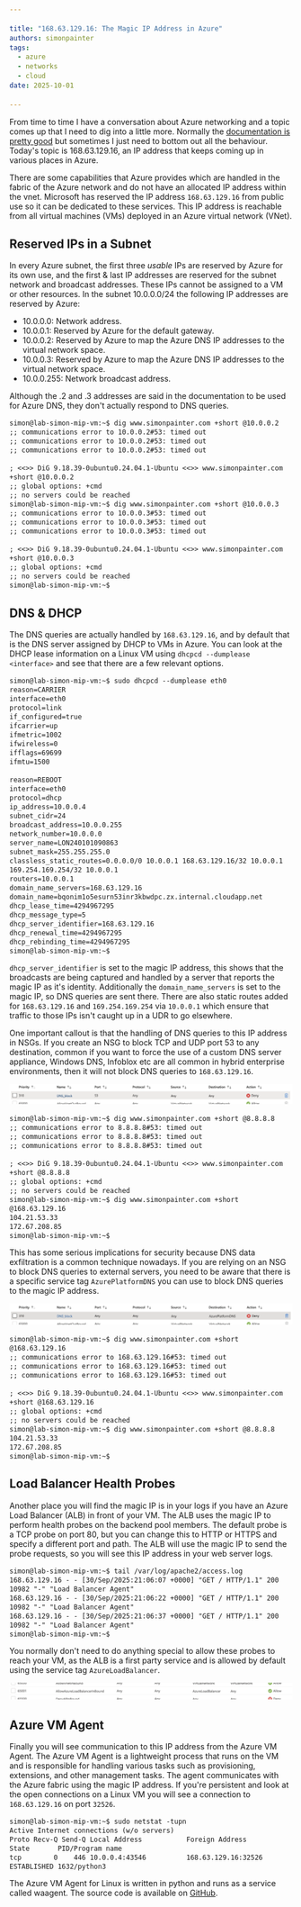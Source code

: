 ```yaml
---

title: "168.63.129.16: The Magic IP Address in Azure"
authors: simonpainter
tags:
  - azure
  - networks
  - cloud
date: 2025-10-01

---
```


From time to time I have a conversation about Azure networking and a topic comes up that I need to dig into a little more. Normally the [documentation is pretty good](https://learn.microsoft.com/en-us/azure/virtual-network/what-is-ip-address-168-63-129-16) but sometimes I just need to bottom out all the behaviour. Today's topic is 168.63.129.16, an IP address that keeps coming up in various places in Azure.
<!-- truncate -->
There are some capabilities that Azure provides which are handled in the fabric of the Azure network and do not have an allocated IP address within the vnet. Microsoft has reserved the IP address `168.63.129.16` from public use so it can be dedicated to these services. This IP address is reachable from all virtual machines (VMs) deployed in an Azure virtual network (VNet).

## Reserved IPs in a Subnet

In every Azure subnet, the first three *usable* IPs are reserved by Azure for its own use, and the first & last IP addresses are reserved for the subnet network and broadcast addresses. These IPs cannot be assigned to a VM or other resources.
In the subnet 10.0.0.0/24 the following IP addresses are reserved by Azure:

- 10.0.0.0: Network address.
- 10.0.0.1: Reserved by Azure for the default gateway.
- 10.0.0.2: Reserved by Azure to map the Azure DNS IP addresses to the virtual network space.
- 10.0.0.3: Reserved by Azure to map the Azure DNS IP addresses to the virtual network space.
- 10.0.0.255: Network broadcast address.

Although the .2 and .3 addresses are said in the documentation to be used for Azure DNS, they don't actually respond to DNS queries.

```text
simon@lab-simon-mip-vm:~$ dig www.simonpainter.com +short @10.0.0.2
;; communications error to 10.0.0.2#53: timed out
;; communications error to 10.0.0.2#53: timed out
;; communications error to 10.0.0.2#53: timed out

; <<>> DiG 9.18.39-0ubuntu0.24.04.1-Ubuntu <<>> www.simonpainter.com +short @10.0.0.2
;; global options: +cmd
;; no servers could be reached
simon@lab-simon-mip-vm:~$ dig www.simonpainter.com +short @10.0.0.3
;; communications error to 10.0.0.3#53: timed out
;; communications error to 10.0.0.3#53: timed out
;; communications error to 10.0.0.3#53: timed out

; <<>> DiG 9.18.39-0ubuntu0.24.04.1-Ubuntu <<>> www.simonpainter.com +short @10.0.0.3
;; global options: +cmd
;; no servers could be reached
simon@lab-simon-mip-vm:~$ 
```

## DNS & DHCP

The DNS queries are actually handled by `168.63.129.16`, and by default that is the DNS server assigned by DHCP to VMs in Azure. You can look at the DHCP lease information on a Linux VM using `dhcpcd --dumplease <interface>` and see that there are a few relevant options.

```text
simon@lab-simon-mip-vm:~$ sudo dhcpcd --dumplease eth0
reason=CARRIER
interface=eth0
protocol=link
if_configured=true
ifcarrier=up
ifmetric=1002
ifwireless=0
ifflags=69699
ifmtu=1500

reason=REBOOT
interface=eth0
protocol=dhcp
ip_address=10.0.0.4
subnet_cidr=24
broadcast_address=10.0.0.255
network_number=10.0.0.0
server_name=LON240101090863
subnet_mask=255.255.255.0
classless_static_routes=0.0.0.0/0 10.0.0.1 168.63.129.16/32 10.0.0.1 169.254.169.254/32 10.0.0.1
routers=10.0.0.1
domain_name_servers=168.63.129.16
domain_name=bqonim1o5esurn53inr3kbwdpc.zx.internal.cloudapp.net
dhcp_lease_time=4294967295
dhcp_message_type=5
dhcp_server_identifier=168.63.129.16
dhcp_renewal_time=4294967295
dhcp_rebinding_time=4294967295
simon@lab-simon-mip-vm:~$ 
```

`dhcp_server_identifier` is set to the magic IP address, this shows that the broadcasts are being captured and handled by a server that reports the magic IP as it's identity. Additionally the `domain_name_servers` is set to the magic IP, so DNS queries are sent there. There are also static routes added for `168.63.129.16` and `169.254.169.254` via `10.0.0.1` which ensure that traffic to those IPs isn't caught up in a UDR to go elsewhere.

One important callout is that the handling of DNS queries to this IP address in NSGs. If you create an NSG to block TCP and UDP port 53 to any destination, common if you want to force the use of a custom DNS server appliance, Windows DNS, Infoblox etc are all common in hybrid enterprise environments, then it will not block DNS queries to `168.63.129.16`.

![DNS block](img/dns-block.png)

```text
simon@lab-simon-mip-vm:~$ dig www.simonpainter.com +short @8.8.8.8
;; communications error to 8.8.8.8#53: timed out
;; communications error to 8.8.8.8#53: timed out
;; communications error to 8.8.8.8#53: timed out

; <<>> DiG 9.18.39-0ubuntu0.24.04.1-Ubuntu <<>> www.simonpainter.com +short @8.8.8.8
;; global options: +cmd
;; no servers could be reached
simon@lab-simon-mip-vm:~$ dig www.simonpainter.com +short @168.63.129.16
104.21.53.33
172.67.208.85
simon@lab-simon-mip-vm:~$ 
```

This has some serious implications for security because DNS data exfiltration is a common technique nowadays. If you are relying on an NSG to block DNS queries to external servers, you need to be aware that there is a specific service tag `AzurePlatformDNS` you can use to block DNS queries to the magic IP address.

![DNS block with tag](img/dns-block-tag.png)

```
simon@lab-simon-mip-vm:~$ dig www.simonpainter.com +short @168.63.129.16
;; communications error to 168.63.129.16#53: timed out
;; communications error to 168.63.129.16#53: timed out
;; communications error to 168.63.129.16#53: timed out

; <<>> DiG 9.18.39-0ubuntu0.24.04.1-Ubuntu <<>> www.simonpainter.com +short @168.63.129.16
;; global options: +cmd
;; no servers could be reached
simon@lab-simon-mip-vm:~$ dig www.simonpainter.com +short @8.8.8.8
104.21.53.33
172.67.208.85
simon@lab-simon-mip-vm:~$ 
```

## Load Balancer Health Probes

Another place you will find the magic IP is in your logs if you have an Azure Load Balancer (ALB) in front of your VM. The ALB uses the magic IP to perform health probes on the backend pool members. The default probe is a TCP probe on port 80, but you can change this to HTTP or HTTPS and specify a different port and path. The ALB will use the magic IP to send the probe requests, so you will see this IP address in your web server logs.

```
simon@lab-simon-mip-vm:~$ tail /var/log/apache2/access.log 
168.63.129.16 - - [30/Sep/2025:21:06:07 +0000] "GET / HTTP/1.1" 200 10982 "-" "Load Balancer Agent"
168.63.129.16 - - [30/Sep/2025:21:06:22 +0000] "GET / HTTP/1.1" 200 10982 "-" "Load Balancer Agent"
168.63.129.16 - - [30/Sep/2025:21:06:37 +0000] "GET / HTTP/1.1" 200 10982 "-" "Load Balancer Agent"
simon@lab-simon-mip-vm:~$ 
```

You normally don't need to do anything special to allow these probes to reach your VM, as the ALB is a first party service and is allowed by default using the service tag `AzureLoadBalancer`. 

![Load Balancer Health Probe](img/lb-inbound.png)

## Azure VM Agent

Finally you will see communication to this IP address from the Azure VM Agent. The Azure VM Agent is a lightweight process that runs on the VM and is responsible for handling various tasks such as provisioning, extensions, and other management tasks. The agent communicates with the Azure fabric using the magic IP address. If you're persistent and look at the open connections on a Linux VM you will see a connection to `168.63.129.16` on port `32526`.

```text
simon@lab-simon-mip-vm:~$ sudo netstat -tupn
Active Internet connections (w/o servers)
Proto Recv-Q Send-Q Local Address           Foreign Address         State       PID/Program name    
tcp        0    446 10.0.0.4:43546          168.63.129.16:32526     ESTABLISHED 1632/python3 
```

The Azure VM Agent for Linux is written in python and runs as a service called waagent. The source code is available on [GitHub](https://github.com/Azure/WALinuxAgent/).
